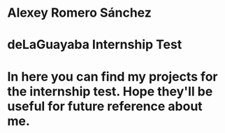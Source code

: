 # Alexey Romero Sánchez
# deLaGuayaba Internship Test
# In here you can find my projects for the internship test. Hope they'll be useful for future reference about me.
